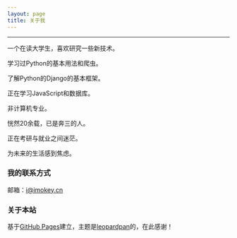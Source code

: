 ```yaml
---
layout: page
title: 关于我 
---
```

---
一个在读大学生，喜欢研究一些新技术。

学习过Python的基本用法和爬虫。

了解Python的Django的基本框架。

正在学习JavaScript和数据库。

非计算机专业。

恍然20余载，已是奔三的人。

正在考研与就业之间迷茫。

为未来的生活感到焦虑。

### 我的联系方式
邮箱：<i@imokey.cn>
### 关于本站
基于[GitHub Pages](https://pages.github.com/)建立，主题是[leopardpan](http://baixin.io/)的，在此感谢！
